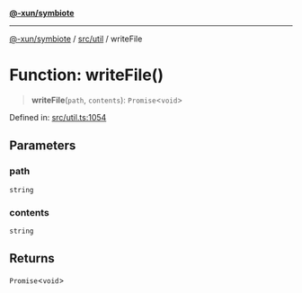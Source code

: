 [**@-xun/symbiote**](../../../README.md)

***

[@-xun/symbiote](../../../README.md) / [src/util](../README.md) / writeFile

# Function: writeFile()

> **writeFile**(`path`, `contents`): `Promise`\<`void`\>

Defined in: [src/util.ts:1054](https://github.com/Xunnamius/symbiote/blob/6725748dfdd624ec897edfc2b0854ca2e21094bc/src/util.ts#L1054)

## Parameters

### path

`string`

### contents

`string`

## Returns

`Promise`\<`void`\>
